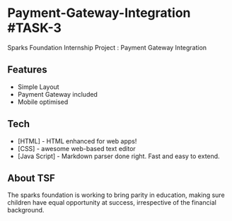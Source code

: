 # Payment-Gateway-Integration #TASK-3
Sparks Foundation Internship Project : Payment Gateway Integration

 ## Features
- Simple Layout
- Payment Gateway included
- Mobile optimised 

## Tech
- [HTML] - HTML enhanced for web apps!
- [CSS] - awesome web-based text editor
- [Java Script] - Markdown parser done right. Fast and easy to extend.

## About TSF
The sparks foundation is working to bring parity in education, making sure children have equal opportunity at success, irrespective of the financial background.
